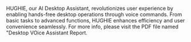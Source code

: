 HUGHIE, our AI Desktop Assistant, revolutionizes user experience by enabling hands-free desktop operations through voice commands. From basic tasks to advanced functions, HUGHIE enhances efficiency and user convenience seamlessly. For more info, please visit the PDF file named "Desktop VOice Assistant Report.
